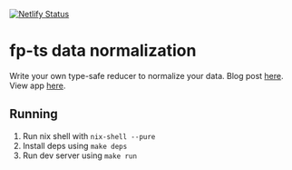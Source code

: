 [![Netlify Status](https://api.netlify.com/api/v1/badges/a30a483d-28d5-476c-bd96-5feda901a162/deploy-status)](https://app.netlify.com/sites/awesome-hypatia-750dd2/deploys)

# fp-ts data normalization

Write your own type-safe reducer to normalize your data. Blog post [here](https://dev.to/hansjhoffman/write-your-own-type-safe-reducer-to-normalize-your-data-1mpn). View app [here](https://awesome-hypatia-750dd2.netlify.app/).

## Running

1. Run nix shell with `nix-shell --pure`
2. Install deps using `make deps`
3. Run dev server using `make run`
